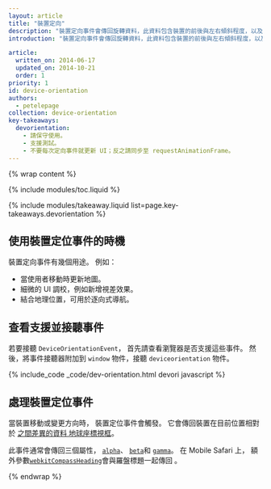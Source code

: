 ```yaml
---
layout: article
title: "裝置定向"
description: "裝置定向事件會傳回旋轉資料，此資料包含裝置的前後與左右傾斜程度，以及電話或筆記型電腦是否具有羅盤、裝置面對的方向。"
introduction: "裝置定向事件會傳回旋轉資料，此資料包含裝置的前後與左右傾斜程度，以及電話或筆記型電腦是否具有羅盤、裝置面對的方向。"

article:
  written_on: 2014-06-17
  updated_on: 2014-10-21
  order: 1
priority: 1
id: device-orientation
authors:
  - petelepage
collection: device-orientation
key-takeaways:
  devorientation: 
    - 請保守使用。
    - 支援測試。
    - 不要每次定向事件就更新 UI；反之請同步至 requestAnimationFrame。
---
```


{% wrap content %}

{% include modules/toc.liquid %}

{% include modules/takeaway.liquid list=page.key-takeaways.devorientation %}

## 使用裝置定位事件的時機

裝置定向事件有幾個用途。  例如：

<ul>
  <li>當使用者移動時更新地圖。</li>
  <li>細微的 UI 調校，例如新增視差效果。</li>
  <li>結合地理位置，可用於逐向式導航。</li>
</ul>

## 查看支援並接聽事件

若要接聽 `DeviceOrientationEvent`，
首先請查看瀏覽器是否支援這些事件。  然後，將事件接聽器附加到 `window` 
 物件，接聽 `deviceorientation` 物件。 

{% include_code _code/dev-orientation.html devori javascript %}

## 處理裝置定位事件

當裝置移動或變更方向時，
裝置定位事件會觸發。  它會傳回裝置在目前位置相對於
 <a href="index.html#earth-coordinate-frame"> 之間差異的資料
地球座標視框</a>。

此事件通常會傳回三個屬性，
<a href="index.html#rotation-data">`alpha`</a>、
<a href="index.html#rotation-data">`beta`</a>和
<a href="index.html#rotation-data">`gamma`</a>。  在 Mobile Safari 上，
額外參數<a href="https://developer.apple.com/library/safari/documentation/SafariDOMAdditions/Reference/DeviceOrientationEventClassRef/DeviceOrientationEvent/DeviceOrientationEvent.html">`webkitCompassHeading`</a>會與羅盤標題一起傳回
。


{% endwrap %}
